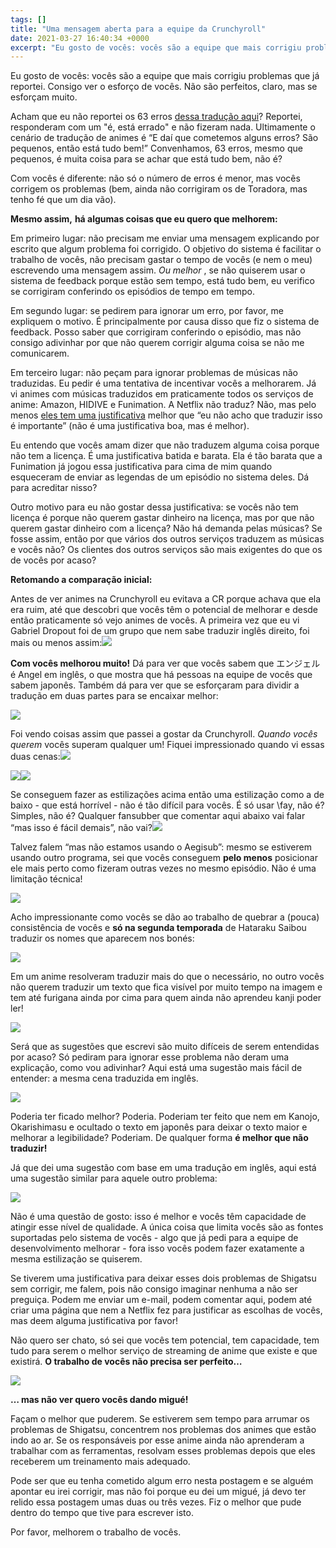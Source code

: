 ```yaml
---
tags: []
title: "Uma mensagem aberta para a equipe da Crunchyroll"
date: 2021-03-27 16:40:34 +0000
excerpt: "Eu gosto de vocês: vocês são a equipe que mais corrigiu problemas que já reportei. Consigo ver o esforço de vocês. Não são perfeitos,..."
---
```


Eu gosto de vocês: vocês são a equipe que mais corrigiu problemas que já reportei. Consigo ver o esforço de vocês. Não são perfeitos, claro, mas se esforçam muito.

Acham que eu não reportei os 63 erros [dessa tradução aqui](https://qgustavor.github.io/fixed-subtitles/show/4224)? Reportei, responderam com um "é, está errado" e não fizeram nada. Ultimamente o cenário de tradução de animes é “E daí que cometemos alguns erros? São pequenos, então está tudo bem!” Convenhamos, 63 erros, mesmo que pequenos, é muita coisa para se achar que está tudo bem, não é?

Com vocês é diferente: não só o número de erros é menor, mas vocês corrigem os problemas (bem, ainda não corrigiram os de Toradora, mas tenho fé que um dia vão).

**Mesmo assim,**  **há algumas coisas que eu quero que melhorem:**

Em primeiro lugar: não precisam me enviar uma mensagem explicando por escrito que algum problema foi corrigido. O objetivo do sistema é facilitar o trabalho de vocês, não precisam gastar o tempo de vocês (e nem o meu) escrevendo uma mensagem assim. *Ou melhor* , se não quiserem usar o sistema de feedback porque estão sem tempo, está tudo bem, eu verifico se corrigiram conferindo os episódios de tempo em tempo.

Em segundo lugar: se pedirem para ignorar um erro, por favor, me expliquem o motivo. É principalmente por causa disso que fiz o sistema de feedback. Posso saber que corrigiram conferindo o episódio, mas não consigo adivinhar por que não querem corrigir alguma coisa se não me comunicarem.

Em terceiro lugar: não peçam para ignorar problemas de músicas não traduzidas. Eu pedir é uma tentativa de incentivar vocês a melhorarem. Já vi animes com músicas traduzidos em praticamente todos os serviços de anime: Amazon, HIDIVE e Funimation. A Netflix não traduz? Não, mas pelo menos [eles tem uma justificativa](https://partnerhelp.netflixstudios.com/hc/en-us/articles/215600497-Brazilian-Portuguese-Timed-Text-Style-Guide#h_01ENR7B6KTD8FF088CDCNX4AHP) melhor que “eu não acho que traduzir isso é importante” (não é uma justificativa boa, mas é melhor).

Eu entendo que vocês amam dizer que não traduzem alguma coisa porque não tem a licença. É uma justificativa batida e barata. Ela é tão barata que a Funimation já jogou essa justificativa para cima de mim quando esqueceram de enviar as legendas de um episódio no sistema deles. Dá para acreditar nisso?

Outro motivo para eu não gostar dessa justificativa: se vocês não tem licença é porque não querem gastar dinheiro na licença, mas por que não querem gastar dinheiro com a licença? Não há demanda pelas músicas? Se fosse assim, então por que vários dos outros serviços traduzem as músicas e vocês não? Os clientes dos outros serviços são mais exigentes do que os de vocês por acaso?

**Retomando a comparação inicial:**

Antes de ver animes na Crunchyroll eu evitava a CR porque achava que ela era ruim, até que descobri que vocês têm o potencial de melhorar e desde então praticamente só vejo animes de vocês. A primeira vez que eu vi Gabriel Dropout foi de um grupo que nem sabe traduzir inglês direito, foi mais ou menos assim:![](https://i.imgur.com/OjVDQhv.png)

**Com vocês melhorou muito!** Dá para ver que vocês sabem que エンジェル é Angel em inglês, o que mostra que há pessoas na equipe de vocês que sabem japonês. Também dá para ver que se esforçaram para dividir a tradução em duas partes para se encaixar melhor:

![](https://i.imgur.com/QxrQltg.png)

Foi vendo coisas assim que passei a gostar da Crunchyroll. *Quando vocês querem* vocês superam qualquer um! Fiquei impressionado quando vi essas duas cenas:![](https://res.cloudinary.com/qgustavor/image/upload/v1616863208/cf2j08mznxex58gor6ln.png)

![](https://res.cloudinary.com/qgustavor/image/upload/v1616863215/zvcyhsegh2rwaiiroqqo.png)![](https://i.imgur.com/sW9Fgeg.png)

Se conseguem fazer as estilizações acima então uma estilização como a de baixo - que está horrível - não é tão difícil para vocês. É só usar \fay, não é? Simples, não é? Qualquer fansubber que comentar aqui abaixo vai falar “mas isso é fácil demais”, não vai?![](https://i.imgur.com/bDfjHMd.png)

Talvez falem “mas não estamos usando o Aegisub”: mesmo se estiverem usando outro programa, sei que vocês conseguem **pelo menos** posicionar ele mais perto como fizeram outras vezes no mesmo episódio. Não é uma limitação técnica!

![](https://res.cloudinary.com/qgustavor/image/upload/v1616863223/anz26ng0qv9mgv5kajkw.png)

Acho impressionante como vocês se dão ao trabalho de quebrar a (pouca) consistência de vocês e **só na segunda temporada** de Hataraku Saibou traduzir os nomes que aparecem nos bonés:

![](https://res.cloudinary.com/qgustavor/image/upload/v1616863224/ufuhp35vyachni3tzuga.png)

Em um anime resolveram traduzir mais do que o necessário, no outro vocês não querem traduzir um texto que fica visível por muito tempo na imagem e tem até furigana ainda por cima para quem ainda não aprendeu kanji poder ler!

![](https://i.imgur.com/oWxC9Oy.png)

Será que as sugestões que escrevi são muito difíceis de serem entendidas por acaso? Só pediram para ignorar esse problema não deram uma explicação, como vou adivinhar? Aqui está uma sugestão mais fácil de entender: a mesma cena traduzida em inglês.

![](https://i.imgur.com/uGGa0c9.png)

Poderia ter ficado melhor? Poderia. Poderiam ter feito que nem em Kanojo, Okarishimasu e ocultado o texto em japonês para deixar o texto maior e melhorar a legibilidade? Poderiam. De qualquer forma **é melhor que não traduzir!**

Já que dei uma sugestão com base em uma tradução em inglês, aqui está uma sugestão similar para aquele outro problema:

![](https://i.imgur.com/YF4He65.png)

Não é uma questão de gosto: isso é melhor e vocês têm capacidade de atingir esse nível de qualidade. A única coisa que limita vocês são as fontes suportadas pelo sistema de vocês - algo que já pedi para a equipe de desenvolvimento melhorar - fora isso vocês podem fazer exatamente a mesma estilização se quiserem.

Se tiverem uma justificativa para deixar esses dois problemas de Shigatsu sem corrigir, me falem, pois não consigo imaginar nenhuma a não ser preguiça. Podem me enviar um e-mail, podem comentar aqui, podem até criar uma página que nem a Netflix fez para justificar as escolhas de vocês, mas deem alguma justificativa por favor!

Não quero ser chato, só sei que vocês tem potencial, tem capacidade, tem tudo para serem o melhor serviço de streaming de anime que existe e que existirá. **O trabalho de vocês não precisa ser perfeito…**

![](https://i.imgur.com/xq7d3d4.png)

**… mas não ver quero vocês dando migué!**

Façam o melhor que puderem. Se estiverem sem tempo para arrumar os problemas de Shigatsu, concentrem nos problemas dos animes que estão indo ao ar. Se os responsáveis por esse anime ainda não aprenderam a trabalhar com as ferramentas, resolvam esses problemas depois que eles receberem um treinamento mais adequado.

Pode ser que eu tenha cometido algum erro nesta postagem e se alguém apontar eu irei corrigir, mas não foi porque eu dei um migué, já devo ter relido essa postagem umas duas ou três vezes. Fiz o melhor que pude dentro do tempo que tive para escrever isto.

Por favor, melhorem o trabalho de vocês.

